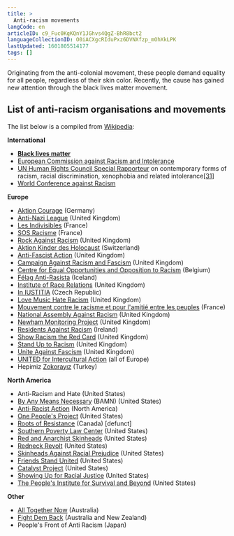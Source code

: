 ```yaml
---
title: >
  Anti-racism movements
langCode: en
articleID: c9_Fuc0KgKQnY1JGhvs4QgZ-BhR8bct2
languageCollectionID: O0iACXgcRIduPxz6DVNXfzp_mOhXkLPK
lastUpdated: 1601805514177
tags: []
---
```


Originating from the anti-colonial movement, these people demand equality for all people, regardless of their skin color. Recently, the cause has gained new attention through the black lives matter movement.

## **List of anti-racism organisations and movements**

The list below is a compiled from [Wikipedia](https://en.wikipedia.org/wiki/Anti-racism):

**International**

-   [**Black lives matter**](/black-lives-matter)
-   [European Commission against Racism and Intolerance](https://en.wikipedia.org/wiki/European_Commission_against_Racism_and_Intolerance)
-   [UN Human Rights Council Special Rapporteur](https://en.wikipedia.org/wiki/United_Nations_Special_Rapporteur) on contemporary forms of racism, racial discrimination, xenophobia and related intolerance[\[31\]](https://en.wikipedia.org/wiki/Anti-racism#cite_note-31)
-   [World Conference against Racism](https://en.wikipedia.org/wiki/World_Conference_against_Racism)

**Europe**

-   [Aktion Courage](https://de.wikipedia.org/wiki/Aktion_Courage) (Germany)
-   [Anti-Nazi League](https://en.wikipedia.org/wiki/Anti-Nazi_League) (United Kingdom)
-   [Les Indivisibles](https://en.wikipedia.org/w/index.php?title=Les_Indivisibles&action=edit&redlink=1) (France)
-   [SOS Racisme](https://en.wikipedia.org/wiki/SOS_Racisme) (France)
-   [Rock Against Racism](https://en.wikipedia.org/wiki/Rock_Against_Racism) (United Kingdom)
-   [Aktion Kinder des Holocaust](https://en.wikipedia.org/wiki/Aktion_Kinder_des_Holocaust) (Switzerland)
-   [Anti-Fascist Action](https://en.wikipedia.org/wiki/Anti-Fascist_Action) (United Kingdom)
-   [Campaign Against Racism and Fascism](https://en.wikipedia.org/wiki/Campaign_Against_Racism_and_Fascism) (United Kingdom)
-   [Centre for Equal Opportunities and Opposition to Racism](https://en.wikipedia.org/wiki/Centre_for_Equal_Opportunities_and_Opposition_to_Racism) (Belgium)
-   [Félag Anti-Rasista](https://en.wikipedia.org/w/index.php?title=F%C3%A9lag_Anti-Rasista&action=edit&redlink=1) (Iceland)
-   [Institute of Race Relations](https://en.wikipedia.org/wiki/Institute_of_Race_Relations_(United_Kingdom)) (United Kingdom)
-   [In IUSTITIA](https://en.wikipedia.org/w/index.php?title=In_IUSTITIA&action=edit&redlink=1) (Czech Republic)
-   [Love Music Hate Racism](https://en.wikipedia.org/wiki/Love_Music_Hate_Racism) (United Kingdom)
-   [Mouvement contre le racisme et pour l'amitié entre les peuples](https://en.wikipedia.org/wiki/Mouvement_contre_le_racisme_et_pour_l%27amiti%C3%A9_entre_les_peuples) (France)
-   [National Assembly Against Racism](https://en.wikipedia.org/wiki/National_Assembly_Against_Racism) (United Kingdom)
-   [Newham Monitoring Project](https://en.wikipedia.org/wiki/Newham_Monitoring_Project) (United Kingdom)
-   [Residents Against Racism](https://en.wikipedia.org/wiki/Residents_Against_Racism) (Ireland)
-   [Show Racism the Red Card](https://en.wikipedia.org/wiki/Show_Racism_the_Red_Card) (United Kingdom)
-   [Stand Up to Racism](https://en.wikipedia.org/w/index.php?title=Stand_Up_to_Racism&action=edit&redlink=1) (United Kingdom)
-   [Unite Against Fascism](https://en.wikipedia.org/wiki/Unite_Against_Fascism) (United Kingdom)
-   [UNITED for Intercultural Action](https://en.wikipedia.org/wiki/UNITED_for_Intercultural_Action) (all of Europe)
-   Hepimiz [Zokorayız](https://en.wikipedia.org/wiki/Didier_Zokora) (Turkey)

**North America**

-   Anti-Racism and Hate (United States)
-   [By Any Means Necessary](https://en.wikipedia.org/wiki/BAMN) (BAMN) (United States)
-   [Anti-Racist Action](https://en.wikipedia.org/wiki/Anti-Racist_Action) (North America)
-   [One People's Project](https://en.wikipedia.org/wiki/One_People%27s_Project) (United States)
-   [Roots of Resistance](https://en.wikipedia.org/wiki/Roots_of_Resistance) (Canada) \[defunct\]
-   [Southern Poverty Law Center](https://en.wikipedia.org/wiki/Southern_Poverty_Law_Center) (United States)
-   [Red and Anarchist Skinheads](https://en.wikipedia.org/wiki/Red_and_Anarchist_Skinheads) (United States)
-   [Redneck Revolt](https://en.wikipedia.org/wiki/Redneck_Revolt) (United States)
-   [Skinheads Against Racial Prejudice](https://en.wikipedia.org/wiki/Skinheads_Against_Racial_Prejudice) (United States)
-   [Friends Stand United](https://en.wikipedia.org/wiki/Friends_Stand_United) (United States)
-   [Catalyst Project](http://collectiveliberation.org/) (United States)
-   [Showing Up for Racial Justice](http://www.showingupforracialjustice.org/) (United States)
-   [The People's Institute for Survival and Beyond](http://www.pisab.org/) (United States)

**Other**

-   [All Together Now](https://alltogethernow.org.au/) (Australia)
-   [Fight Dem Back](https://en.wikipedia.org/wiki/Fight_Dem_Back) (Australia and New Zealand)
-   People's Front of Anti Racism (Japan)